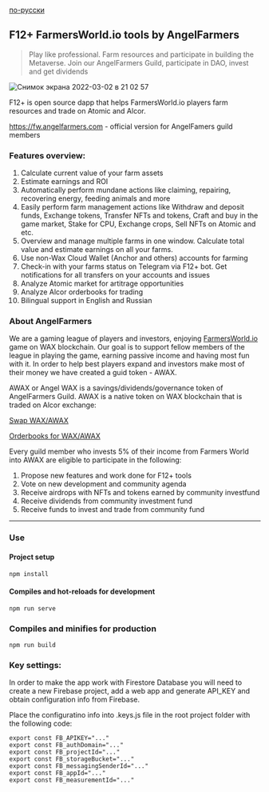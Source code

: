 [по-русски](/README-ru.md)

## F12+ FarmersWorld.io tools by AngelFarmers
> Play like professional.
> Farm resources and participate in building the Metaverse.
> Join our AngelFarmers Guild, participate in DAO, invest and get dividends

![Снимок экрана 2022-03-02 в 21 02 57](https://user-images.githubusercontent.com/6615/156410626-00a41166-04fe-4112-987d-6a863e71dfc3.png)

F12+ is open source dapp that helps FarmersWorld.io players farm resources and trade on Atomic and Alcor.

https://fw.angelfarmers.com - official version for AngelFamers guild members


### Features overview:
1. Calculate current value of your farm assets
2. Estimate earnings and ROI
3. Automatically perform mundane actions like claiming, repairing, recovering energy, feeding animals and more
4. Easily perform farm management actions like Withdraw and deposit funds, Exchange tokens, Transfer NFTs and tokens, Craft and buy in the game market, Stake for CPU, Exchange crops, Sell NFTs on Atomic and etc.
5. Overview and manage multiple farms in one window. Calculate total value and estimate earnings on all your farms.
6. Use non-Wax Cloud Wallet (Anchor and others) accounts for farming
7. Check-in with your farms status on Telegram via F12+ bot. Get notifications for all transfers on your accounts and issues
8. Analyze Atomic market for artitrage opportunities
9. Analyze Alcor orderbooks for trading
10. Bilingual support in English and Russian

### About AngelFarmers
We are a gaming league of players and investors, enjoying [FarmersWorld.io](https://farmersworld.io) game on WAX blockchain. 
Our goal is to support fellow members of the league in playing the game, earning passive income and having most fun with it.
In order to help best players expand and investors make most of their money we have created a guid token - AWAX.

AWAX or Angel WAX is a savings/dividends/governance token of AngelFarmers Guild. AWAX is a native token on WAX blockchain that is traded on Alcor exchange:

[Swap WAX/AWAX](https://wax.alcor.exchange/swap?output=WAX-eosio.token&input=AWAX-awaxdaotoken)

[Orderbooks for WAX/AWAX](https://wax.alcor.exchange/trade/awax-awaxdaotoken_wax-eosio.token)

Every guild member who invests 5% of their income from Farmers World into AWAX are eligible to participate in the following:
1. Propose new features and work done for F12+ tools
2. Vote on new development and community agenda
3. Receive airdrops with NFTs and tokens earned by community investfund
4. Receive dividends from community investment fund
5. Receive funds to invest and trade from community fund
----

### Use
#### Project setup
```
npm install
```

#### Compiles and hot-reloads for development
```
npm run serve
```

### Compiles and minifies for production
```
npm run build
```

### Key settings:
In order to make the app work with Firestore Database you will need to create a new Firebase project, add a web app and generate API_KEY and obtain configuration info from Firebase.

Place the configuratino info into .keys.js file in the root project folder with the following code:

```
export const FB_APIKEY="..."
export const FB_authDomain="..."
export const FB_projectId="..."
export const FB_storageBucket="..."
export const FB_messagingSenderId="..."
export const FB_appId="..."
export const FB_measurementId="..."
```
